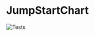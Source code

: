# JumpStartChart

![Tests](https://github.com/cameronjump/JumpStartChart/actions/workflows/pull_request.yml/badge.svg)
